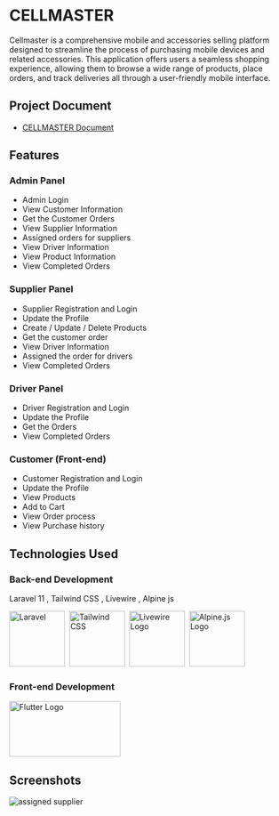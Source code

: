 
# CELLMASTER

Cellmaster is a comprehensive mobile and accessories selling platform designed to streamline the process of purchasing mobile devices and related accessories. This application offers users a seamless shopping experience, allowing them to browse a wide range of products, place orders, and track deliveries all through a user-friendly mobile interface. 

## Project Document

 - [CELLMASTER Document](file:///C:/Users/inuka/Downloads/SSP%20-%20CELMASTER%20REPORT.pdf)
 
## Features

### Admin Panel
- Admin Login
- View Customer Information 
- Get the Customer Orders
- View Supplier Information
- Assigned orders for suppliers
- View Driver Information
- View Product Information
- View Completed Orders

### Supplier Panel
- Supplier Registration and Login
- Update the Profile
- Create / Update / Delete Products
- Get the customer order 
- View Driver Information
- Assigned the order for drivers
- View Completed Orders

### Driver Panel
- Driver Registration and Login
- Update the Profile
- Get the Orders
- View Completed Orders

### Customer (Front-end)
- Customer Registration and Login
- Update the Profile
- View Products
- Add to Cart
- View Order process
- View Purchase history





## Technologies Used
### Back-end Development
Laravel 11 , Tailwind CSS , Livewire , Alpine js

<img src="https://laravel.com/img/logomark.min.svg" alt="Laravel" width="100" height="100"/>&nbsp;   <img src="https://upload.wikimedia.org/wikipedia/commons/d/d5/Tailwind_CSS_Logo.svg" alt="Tailwind CSS" width="100" height="100" margin-right="50px"/>&nbsp; <img src="https://laravel-livewire.com/img/logo.svg" alt="Livewire Logo" width="100" height="100" margin-right="100px" /> &nbsp;<img src="https://alpinejs.dev/logo.svg" alt="Alpine.js Logo" width="100" height="100" margin-right="50px" />&nbsp;


### Front-end Development
<img src="https://flutter.dev/assets/images/shared/brand/flutter/logo/flutter-lockup.svg" alt="Flutter Logo" width="200" height="100" />









## Screenshots

![assigned supplier](https://github.com/user-attachments/assets/e2d80831-4654-41fb-88f6-0fe9eb0ec4c9)


